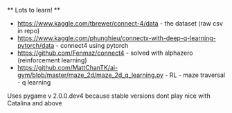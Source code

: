 ** Lots to learn! **

- https://www.kaggle.com/tbrewer/connect-4/data - the dataset (raw csv in repo)
- https://www.kaggle.com/phunghieu/connectx-with-deep-q-learning-pytorch/data - connect4 using pytorch
- https://github.com/Fenmaz/connect4 - solved with alphazero (reinforcement learning)
- https://github.com/MattChanTK/ai-gym/blob/master/maze_2d/maze_2d_q_learning.py - RL - maze traversal - q learning

Uses pygame v 2.0.0.dev4 because stable versions dont play nice with Catalina and above